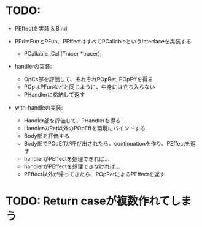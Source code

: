# TODO:
- PEffectを実装 & Bind
- PPrimFunとPFun、PEffectはすべてPCallableというInterfaceを実装する
    - PCallable::Call(Tracer \*tracer);

- handlerの実装:
    - OpCs部を評価して、それぞれPOpRet, POpEffを得る
    - POpはPFunなどと同じように、中身には立ち入らない
    - PHandlerに格納して返す

- with-handleの実装:
    - Handler部を評価して、PHandlerを得る
    - HandlerのRet以外のPOpEffを環境にバインドする
    - Body部を評価する
    - Body部でPOpEffが呼び出されたら、continuationを作り、PEffectを返す
    - handlerがPEffectを処理できれば...
    - handlerがPEffectを処理できなければ...
    - PEffect以外が帰ってきたら、POpRetによるPEffectを返す

# TODO: Return caseが複数作れてしまう
